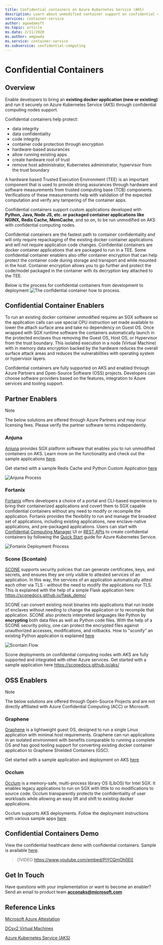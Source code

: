 ```yaml
---
title: Confidential containers on Azure Kubernetes Service (AKS)
description: Learn about unmodified container support on confidential containers.
services: container-service
author: agowdamsft
ms.topic: article
ms.date: 2/11/2020
ms.author: amgowda
ms.service: container-service
ms.subservice: confidential-computing
---
```


# Confidential Containers

## Overview

Enable developers to bring an **existing docker application (new or existing)** and run it securely on Azure Kubernetes Service (AKS) through confidential computing nodes support.

Confidential containers help protect:

- data integrity 
- data confidentiality
- code integrity
- container code protection through encryption
- hardware-based assurances
- allow running existing apps
- create hardware root of trust
- remove host administrator, Kubernetes administrator, hypervisor from the trust boundary

A hardware based Trusted Execution Environment (TEE) is an important component that is used to provide strong assurances through hardware and software measurements from trusted computing base (TCB) components. Verifications of these measurements help with validation of the expected computation and verify any tampering of the container apps.

Confidential containers support custom applications developed with **Python, Java, Node JS, etc. or packaged container applications like NGINX, Redis Cache, MemCache**,  and so on, to be run unmodified on AKS with confidential computing nodes.

Confidential containers are the fastest path to container confidentiality and will only require repackaging of the existing docker container applications and will not require application code changes. Confidential containers are docker container applications that are packaged to run in a TEE. Some confidential container enablers also offer container encryption that can help protect the container code during storage and transport and while mounted in the host. Container encryption allows you to go further and protect the code/model packaged in the container with its decryption key attached to the TEE.

Below is the process for confidential containers from development to deployment
![The confidential container how to process.](./media/confidential-containers/how-to-confidential-container.png)

## Confidential Container Enablers
To run an existing docker container unmodified requires an SGX software so the application calls can use special CPU instruction set made available to lower the attach surface area and take no dependency on Guest OS. Once wrapped with SGX runtime software the containers automatically launch in the protected enclaves thus removing the Guest OS, Host OS, or Hypervisor from the trust boundary. This isolated execution in a node (Virtual Machine) with in memory data encryption backed by the hardware reduces the overall surface attack areas and reduces the vulnerabilities with operating system or hypervisor layers.

Confidential containers are fully supported on AKS and enabled through Azure Partners and Open-Source Software (OSS) projects. Developers can choose software providers based on the features, integration to Azure services and tooling support.

## Partner Enablers
> [!NOTE]
> The below solutions are offered through Azure Partners and may incur licensing fees. Please verify the partner software terms independently. 

### Anjuna

[Anjuna](https://www.anjuna.io/) provides SGX platform software that enables you to run unmodified containers on AKS. Learn more on the functionality and check out the sample applications [here](https://www.anjuna.io/microsoft-azure-confidential-computing-aks-lp).

Get started with a sample Redis Cache and Python Custom Application [here](https://www.anjuna.io/microsoft-azure-confidential-computing-aks-lp)

![Anjuna Process](./media/confidential-containers/anjuna-process-flow.png)

### Fortanix

[Fortanix](https://www.fortanix.com/) offers developers a choice of a portal and CLI-based experience to bring their containerized applications and covert them to SGX capable confidential containers without any need to modify or recompile the application. Fortanix provides the flexibility to run and manage the broadest set of applications, including existing applications, new enclave-native applications, and pre-packaged applications. Users can start with [Confidential Computing Manager](https://em.fortanix.com/) UI or [REST APIs](https://www.fortanix.com/api/em/) to create confidential containers by following the [Quick Start](https://support.fortanix.com/hc/en-us/articles/360049658291-Fortanix-Confidential-Container-on-Azure-Kubernetes-Service) guide for Azure Kubernetes Service.

![Fortanix Deployment Process](./media/confidential-containers/fortanix-confidential-containers-flow.png)

### Scone (Scontain)

[SCONE](https://scontain.com/index.html?lang=en) supports security policies that can generate certificates, keys, and secrets, and ensures they are only visible to attested services of an application. In this way, the services of an application automatically attest each other via TLS - without the need to modify the applications nor TLS. This is explained with the help of a simple
Flask application here: https://sconedocs.github.io/flask_demo/  

SCONE can convert existing most binaries into applications that run inside of enclaves without needing to change the application or to recompile that application. SCONE also protects interpreted languages like Python by **encrypting** both data files as well as Python code files. With the help of a SCONE security policy, one can protect the encrypted files against unauthorized accesses, modifications, and rollbacks. How to "sconify" an existing Python application is explained [here](https://sconedocs.github.io/sconify_image/)

![Scontain Flow](./media/confidential-containers/scone-workflow.png)

Scone deployments on confidential computing nodes with AKS are fully supported and integrated with other Azure services. Get started with a sample application here https://sconedocs.github.io/aks/


## OSS Enablers 
> [!NOTE]
> The below solutions are offered through Open-Source Projects and are not directly affiliated with Azure Confidential Computing (ACC) or Microsoft.  

### Graphene

[Graphene](https://grapheneproject.io/) is a lightweight guest OS, designed to run a single Linux application with minimal host requirements. Graphene can run applications in an isolated environment with benefits comparable to running a complete OS and has good tooling support for converting existing docker container application to Graphene Shielded Containers (GSC).

Get started with a sample application and deployment on AKS [here](https://graphene.readthedocs.io/en/latest/cloud-deployment.html#azure-kubernetes-service-aks)

### Occlum
[Occlum](https://occlum.io/) is a memory-safe, multi-process library OS (LibOS) for Intel SGX. It enables legacy applications to run on SGX with little to no modifications to source code. Occlum transparently protects the confidentiality of user workloads while allowing an easy lift and shift to existing docker applications.

Occlum supports AKS deployments. Follow the deployment instructions with various sample apps [here](https://github.com/occlum/occlum/blob/master/docs/azure_aks_deployment_guide.md)


## Confidential Containers Demo
View the confidential healthcare demo with confidential containers. Sample is available [here](/azure/architecture/example-scenario/confidential/healthcare-inference). 

> [!VIDEO https://www.youtube.com/embed/PiYCQmOh0EI]


## Get In Touch

Have questions with your implementation or want to become an enabler? Send an email to product team **acconaks@microsoft.com**

## Reference Links

[Microsoft Azure Attestation](../attestation/overview.md)

[DCsv2 Virtual Machines](virtual-machine-solutions.md)

[Azure Kubernetes Service (AKS)](../aks/intro-kubernetes.md)